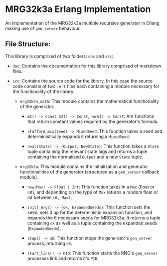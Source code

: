 # MRG32k3a Erlang Implementation

An implementation of the MRG32k3a multiple recursive generator in Erlang making use of ``gen_server`` behaviour.

## File Structure:

This library is comprised of two folders: ``doc`` and ``src``:

- ``doc``: Contains the documentation for this library comprised of markdown files.

- ``src``: Contains the source code for the library. In this case the source code consists of two ``.erl`` files each containing a module necessary for the functionality of the library.
  
  - ``mrg32k3a_math``: This module contains the mathematical functionality of the generator.

    - ``m1() -> Const``, ``m2() -> Const``, ``norm() -> Const``: Are functions that return constant values required by the generator's formula.

    - ``stafford_mix(Seed) -> MixedSeed``: This function takes a seed and deterministically expands it returning a ``MixedSeed``.

    - ``next(State) -> {Output, NewState}``: This function takes a ``State`` tuple containing the relevant state lags and returns a tuple containing the normalized ``Output`` and a new ``State`` tuple.

  - ``mrg32k3a``: This module contains the initialization and generator functionalities of the generator (structured as a ``gen_server`` callback module).

    - ``new(Max) -> Float | Int``: This function takes in a ``Max`` (float or int), and depending on the type of ``Max`` returns a random float or int between ``(0, Max)``.

    - ``init(_Args) -> {ok, ExpandedSeeds}``: This function sets the seed, sets it up for the deterministic expansion function, and expands the 6 necessary seeds for MRG32k3a. It returns a tuple containing ``ok`` as well as a tuple containing the expanded seeds (``ExpandedSeeds``).

    - ``stop() -> ok``: This function stops the generator's ``gen_server`` process, returning ``ok``.

    - ``start_link() -> PID``: This function starts the RNG's ``gen_server`` processes link and returns it's ``PID``.